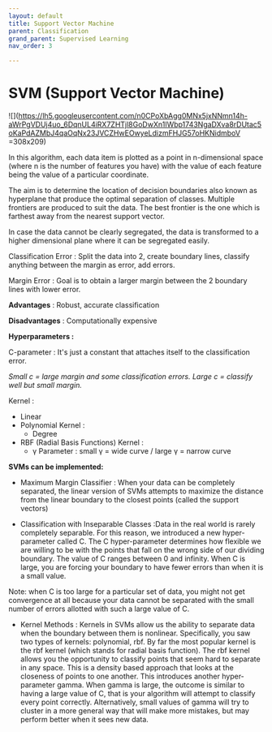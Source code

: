 ```yaml
---
layout: default
title: Support Vector Machine
parent: Classification
grand_parent: Supervised Learning
nav_order: 3

---
```

# SVM (Support Vector Machine)

![](https://lh5.googleusercontent.com/n0CPoXbAgg0MNx5jxNNmn14h-aWrPgVDUj4uo_6DqnUL4iRX7ZHTjl8GoDwXn1IWbp1743NgaDXva8rDUtac5oKaPdAZMbJ4qaOqNx23JVCZHwEOwyeLdizmFHJG57oHKNidmboV =308x209)

In this algorithm, each data item is plotted as a point in n-dimensional space (where n is the number of features you have) with the value of each feature being the value of a particular coordinate.

The aim is to determine the location of decision boundaries also known as hyperplane that produce the optimal separation of classes. Multiple frontiers are produced to suit the data. The best frontier is the one which is farthest away from the nearest support vector.

In case the data cannot be clearly segregated, the data is transformed to a higher dimensional plane where it can be segregated easily.

Classification Error : Split the data into 2, create boundary lines, classify anything between the margin as error, add errors.

Margin Error : Goal is to obtain a larger margin between the 2 boundary lines with lower error.



**Advantages** : Robust, accurate classification

**Disadvantages** : Computationally expensive



**Hyperparameters :**

C-parameter : It's just a constant that attaches itself to the classification error.

_Small c = large margin and some classification errors. Large c = classify well but small margin._

Kernel :

* Linear
* Polynomial Kernel :
  * Degree
* RBF (Radial Basis Functions) Kernel :
  * γ Parameter : small γ = wide curve / large γ = narrow curve

**SVMs can be implemented:**

* Maximum Margin Classifier : When your data can be completely separated, the linear version of SVMs attempts to maximize the distance from the linear boundary to the closest points (called the support vectors)

* Classification with Inseparable Classes :Data in the real world is rarely completely separable. For this reason, we introduced a new hyper-parameter called C. The C hyper-parameter determines how flexible we are willing to be with the points that fall on the wrong side of our dividing boundary. The value of C ranges between 0 and infinity. When C is large, you are forcing your boundary to have fewer errors than when it is a small value.

Note: when C is too large for a particular set of data, you might not get convergence at all because your data cannot be separated with the small number of errors allotted with such a large value of C.

* Kernel Methods : Kernels in SVMs allow us the ability to separate data when the boundary between them is nonlinear. Specifically, you saw two types of kernels: polynomial, rbf. By far the most popular kernel is the rbf kernel (which stands for radial basis function). The rbf kernel allows you the opportunity to classify points that seem hard to separate in any space. This is a density based approach that looks at the closeness of points to one another. This introduces another hyper-parameter gamma. When gamma is large, the outcome is similar to having a large value of C, that is your algorithm will attempt to classify every point correctly. Alternatively, small values of gamma will try to cluster in a more general way that will make more mistakes, but may perform better when it sees new data.


